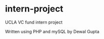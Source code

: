 intern-project
==============

UCLA VC fund intern project

Written using PHP and mySQL by Dewal Gupta